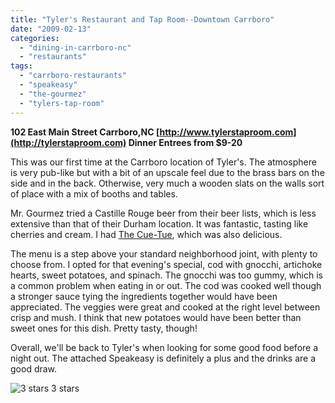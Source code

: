 ```yaml
---
title: "Tyler's Restaurant and Tap Room--Downtown Carrboro"
date: "2009-02-13"
categories:
  - "dining-in-carrboro-nc"
  - "restaurants"
tags:
  - "carrboro-restaurants"
  - "speakeasy"
  - "the-gourmez"
  - "tylers-tap-room"
---
```


**102 East Main Street Carrboro,NC [http://www.tylerstaproom.com](http://tylerstaproom.com) Dinner Entrees from $9-20**

This was our first time at the Carrboro location of Tyler's. The atmosphere is very pub-like but with a bit of an upscale feel due to the brass bars on the side and in the back. Otherwise, very much a wooden slats on the walls sort of place with a mix of booths and tables.

Mr. Gourmez tried a Castille Rouge beer from their beer lists, which is less extensive than that of their Durham location. It was fantastic, tasting like cherries and cream. I had [The Cue-Tue](http://www.thegourmez.com/gourmez/cocktails/review.php?id=18&type=), which was also delicious.

The menu is a step above your standard neighborhood joint, with plenty to choose from. I opted for that evening's special, cod with gnocchi, artichoke hearts, sweet potatoes, and spinach. The gnocchi was too gummy, which is a common problem when eating in or out. The cod was cooked well though a stronger sauce tying the ingredients together would have been appreciated. The veggies were great and cooked at the right level between crisp and mush. I think that new potatoes would have been better than sweet ones for this dish. Pretty tasty, though!

Overall, we'll be back to Tyler's when looking for some good food before a night out. The attached Speakeasy is definitely a plus and the drinks are a good draw.




<div class="caption">

![3 stars](http://s3.amazonaws.com/thegourmez-wpmedia/2009/02/rating_chicken11.gif "rating_chicken11") 3 stars</div>

